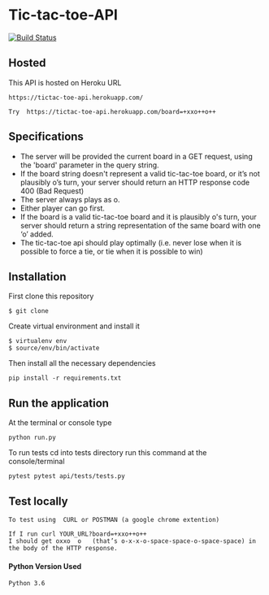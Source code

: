 # Tic-tac-toe-API

[![Build Status](https://travis-ci.org/owenbob/Tic-tac-toe-API.svg?branch=master)](https://travis-ci.org/owenbob/Tic-tac-toe-API)

## Hosted
This API is hosted on Heroku URL
```
https://tictac-toe-api.herokuapp.com/
```
```
Try  https://tictac-toe-api.herokuapp.com/board=+xxo++o++ 
```

## Specifications
- The server will be provided the current board in a GET request, using the 'board' parameter in the query string.
- If the board string doesn't represent a valid tic-tac-toe board, or it’s not plausibly o’s turn, your server should return an HTTP response code 400 (Bad Request)
- The server always plays as o.
- Either player can go first.
- If the board is a valid tic-tac-toe board and it is plausibly o's turn, your server should return a string representation of the same board with one ‘o’ added.
-  The tic-tac-toe api should play optimally (i.e. never lose when it is possible to force a tie, or tie when it is possible to win)



## Installation
First clone this repository
```
$ git clone 
```
Create virtual environment and install it
```
$ virtualenv env
$ source/env/bin/activate
```
Then install all the necessary dependencies
```
pip install -r requirements.txt
```
## Run the application
At the terminal or console type
```
python run.py
```
To run tests  cd into tests directory run this command at the console/terminal
```
pytest pytest api/tests/tests.py
```
## Test locally
```
To test using  CURL or POSTMAN (a google chrome extention)
```
```
If I run curl YOUR_URL?board=+xxo++o++
I should get oxxo  o   (that’s o-x-x-o-space-space-o-space-space) in the body of the HTTP response.
```
#### Python Version Used
```
Python 3.6
```
